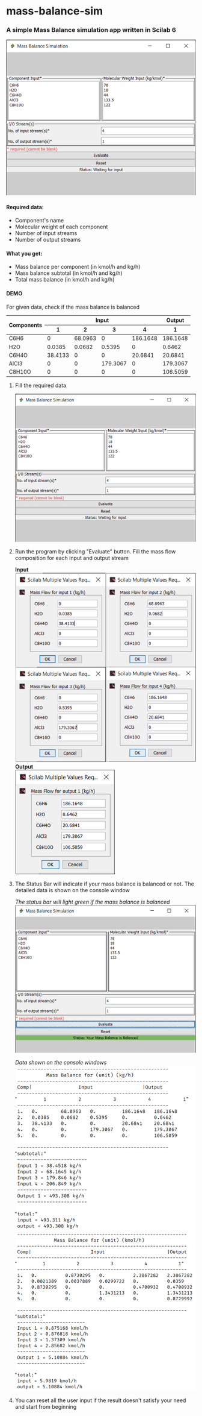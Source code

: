 # mass-balance-sim
### A simple Mass Balance simulation app written in Scilab 6

![window preview](https://github.com/Danedevz/mass-balance-sim/blob/main/preview/main_window.png?raw=true)

#### Required data:
- Component's name
- Molecular weight of each component
- Number of input streams
- Number of output streams

#### What you get:
- Mass balance per component (in kmol/h and kg/h)
- Mass balance subtotal (in kmol/h and kg/h)
- Total mass balance (in kmol/h and kg/h)

#### DEMO
For given data, check if the mass balance is balanced
<table>
<thead>
  <tr>
    <th rowspan="2">Components</th>
    <th colspan="4">Input</th>
    <th>Output</th>
  </tr>
  <tr>
    <th>1</th>
    <th>2</th>
    <th>3</th>
    <th>4</th>
    <th>1</th>
  </tr>
</thead>
<tbody>
  <tr>
    <td>C6H6</td>
    <td>0</td>
    <td>68.0963</td>
    <td>0</td>
    <td>186.1648</td>
    <td>186.1648</td>
  </tr>
  <tr>
    <td>H2O</td>
    <td>0.0385</td>
    <td>0.0682</td>
    <td>0.5395</td>
    <td>0</td>
    <td>0.6462</td>
  </tr>
  <tr>
    <td>C6H4O</td>
    <td>38.4133</td>
    <td>0</td>
    <td>0</td>
    <td>20.6841</td>
    <td>20.6841</td>
  </tr>
  <tr>
    <td>AlCl3</td>
    <td>0</td>
    <td>0</td>
    <td>179.3067</td>
    <td>0</td>
    <td>179.3067</td>
  </tr>
  <tr>
    <td>C8H10O</td>
    <td>0</td>
    <td>0</td>
    <td>0</td>
    <td>0</td>
    <td>106.5059</td>
  </tr>
</tbody>
</table>

1. Fill the required data
   
   ![window preview](https://github.com/Danedevz/mass-balance-sim/blob/main/preview/main_window.png?raw=true)
   
2. Run the program by clicking "Evaluate" button. Fill the mass flow composition for each input and output stream

   **Input**\
   ![window preview](https://github.com/Danedevz/mass-balance-sim/blob/main/preview/input_window.png?raw=true)\
   **Output**\
   ![window preview](https://github.com/Danedevz/mass-balance-sim/blob/main/preview/output_window.png?raw=true)
   
3. The Status Bar will indicate if your mass balance is balanced or not. The detailed data is shown on the console window
   
   *The status bar will light green if the mass balance is balanced*\
   ![window preview](https://github.com/Danedevz/mass-balance-sim/blob/main/preview/accepted_window.png?raw=true)
   
   *Data shown on the console windows*\
   ![window preview](https://github.com/Danedevz/mass-balance-sim/blob/main/preview/kgh_result.png?raw=true)\
   ![window preview](https://github.com/Danedevz/mass-balance-sim/blob/main/preview/kmolh_result.png?raw=true)
   
4. You can reset all the user input if the result doesn't satisfy your need and start from beginning
